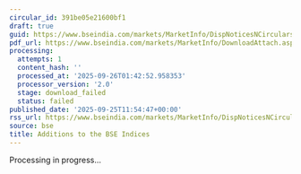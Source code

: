 ```yaml
---
circular_id: 391be05e21600bf1
draft: true
guid: https://www.bseindia.com/markets/MarketInfo/DispNoticesNCirculars.aspx?Noticeid={E3FC8C08-EA38-4922-9650-C8FD71FAA2AF}&noticeno=20250925-19&dt=09/25/2025&icount=19&totcount=65&flag=0
pdf_url: https://www.bseindia.com/markets/MarketInfo/DownloadAttach.aspx?id=20250925-19&attachedId=
processing:
  attempts: 1
  content_hash: ''
  processed_at: '2025-09-26T01:42:52.958353'
  processor_version: '2.0'
  stage: download_failed
  status: failed
published_date: '2025-09-25T11:54:47+00:00'
rss_url: https://www.bseindia.com/markets/MarketInfo/DispNoticesNCirculars.aspx?Noticeid={E3FC8C08-EA38-4922-9650-C8FD71FAA2AF}&noticeno=20250925-19&dt=09/25/2025&icount=19&totcount=65&flag=0
source: bse
title: Additions to the BSE Indices
---
```


Processing in progress...